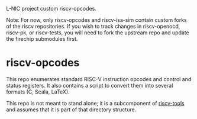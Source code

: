 L-NIC project custom riscv-opcodes.

Note: For now, only riscv-opcodes and riscv-isa-sim contain custom
forks of the riscv repositories. If you wish to track changes
in riscv-openocd, riscv-pk, or riscv-tests, you will need to fork
the upstream repo and update the firechip submodules first.

riscv-opcodes
===========================================================================

This repo enumerates standard RISC-V instruction opcodes and control and
status registers.  It also contains a script to convert them into several
formats (C, Scala, LaTeX).

This repo is not meant to stand alone; it is a subcomponent of
[riscv-tools](https://github.com/riscv/riscv-tools) and assumes that it
is part of that directory structure.
